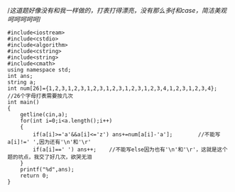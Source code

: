 /*这道题好像没有和我一样做的，打表打得漂亮，没有那么多if和case，简洁美观呵呵呵呵呵*/

    
    
    #include<iostream>
    #include<cstdio>
    #include<algorithm>
    #include<cstring>
    #include<string>
    #include<cmath>
    using namespace std;
    int ans;
    string a;
    int num[26]={1,2,3,1,2,3,1,2,3,1,2,3,1,2,3,1,2,3,4,1,2,3,1,2,3,4};        //26个字母打表需要按几次 
    int main()
    {
        getline(cin,a);
        for(int i=0;i<a.length();i++)
        {
            if(a[i]>='a'&&a[i]<='z') ans+=num[a[i]-'a'];        //不能写a[i]!=' ',因为还有'\n'和'\r' 
            if(a[i]==' ') ans++;    //不能写else因为也有'\n'和'\r'，这就是这个题的坑点，我交了好几次，欲哭无泪 
        }
        printf("%d",ans);
        return 0;
    }
    

